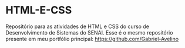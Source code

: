 # HTML-E-CSS
Repositório para as atividades de HTML e CSS do curso de Desenvolvimento de Sistemas do SENAI. Esse é o mesmo repositório presente em meu portfólio principal: https://github.com/Gabriel-Avelino   
